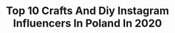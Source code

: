 ---
title: Top 10 Crafts And Diy Instagram Influencers In Poland In 2020
description: >-
  Find top crafts and diy Instagram influencers in Poland in 2020. Most popular hashtags: #eyemakeupideas #springmakeup #kosmetyki #butterfly.
platform: Instagram
profiles:
  - username: "justbecausepanda"
    fullname: >-
      Alicja Wołkowska | Fluid Art
    location: "Poland"
    followers: 15176
    engagement: 557
    commentsToLikes: 0.108565
    id: ck0u7utj45pdi0i19mmp0j4vn
    verified: false
    hashtags: "#handmadegifts, #happymonday, #easydiy, #earthday2020"
  - username: "fog_in_the_garden"
    fullname: >-
      𝕭𝖊𝖆𝖚𝖙𝖞  🖤 𝕾𝖐𝖎𝖓𝖈𝖆𝖗𝖊 🖤 𝖂𝖎𝖙𝖈𝖍
    location: "Poland"
    followers: 11592
    engagement: 1855
    commentsToLikes: 0.172543
    id: ck15tijnmi9500i19xr3cx7l9
    verified: false
    hashtags: "#amazingdress, #burgundymakeup, #boldmakeuplook, #nudegloss"
  - username: "davvmon"
    fullname: >-
      Monika Dawidejt
    location: "Poland"
    followers: 13066
    engagement: 923
    commentsToLikes: 0.201249
    id: ck5zzlc1sby7w0i14ae4u0inx
    verified: false
    hashtags: "#makeupparty, #browqueen, #eyetutorial, #giveaways"
  - username: "agalorynowicz"
    fullname: >-
      Agnieszka Lorynowicz
    location: "Poland"
    followers: 29709
    engagement: 734
    commentsToLikes: 0.027572
    id: ck0ua7tufbpmn0i19bvypbkbb
    verified: false
    hashtags: "#sztucznerzesy, #diyideas, #handmade, #nowepaznokcie"
  - username: "sliwkowapanna"
    fullname: >-
      Yumikasa Photography
    location: "Poland"
    followers: 6052
    engagement: 630
    commentsToLikes: 0.021713
    id: ck15qxmxu55by0i19muder66q
    verified: false
    hashtags: "#beautycosplay, #evening, #eveningwithbook, #warhammeredit"
  - username: "in_my_lovely_home"
    fullname: >-
      GosiaZalińska #kreatywnypiątek
    location: "Poland"
    followers: 4921
    engagement: 774
    commentsToLikes: 0.141533
    id: ck0w4itfuyrud0i19s5330pum
    verified: false
    hashtags: "#jestemmama, #tipi, #rega, #flatlay"
  - username: "madebyrudavlog"
    fullname: >-
      Made by Ruda
    location: "Poland"
    followers: 25752
    engagement: 344
    commentsToLikes: 0.047843
    id: ckaoyagblgoe40i78vdj0vtlj
    verified: false
    hashtags: "#catering, #radzka, #kobietatosi, #kolejnaods"
  - username: "pavitalia"
    fullname: >-
      Vitalia
    location: "Poland"
    followers: 7795
    engagement: 2014
    commentsToLikes: 0.185139
    id: ck6tiyjtz1odc0j71qfup4vi5
    verified: false
    hashtags: "#desenioposters, #createaflatlay, #homebookpl, #inspotoyourhome"
  - username: "martini_sprytnababka"
    fullname: >-
      Marta Maciejewska
    location: "Poland"
    followers: 16015
    engagement: 464
    commentsToLikes: 0.016215
    id: ck601b16mf5yu0i14xw12z0aq
    verified: false
    hashtags: "#tinder, #milosc, #wioska, #wtorek"
  - username: "_sterla"
    fullname: >-
      
    location: "Poland"
    followers: 59995
    engagement: 215
    commentsToLikes: 0.011767
    id: ck6u0vmomhzum0j71hwxm67x5
    verified: false
    hashtags: "#fashioninspo, #cardigan, #momjeans, #nikesweatshirt"
---